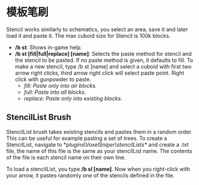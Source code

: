 # 模板笔刷

Stencil works similarly to schematics, you select an area, save it and later load it and paste it. The max cuboid size for Stencil is 100k  blocks.

* **/b st**: Shows in-game help.
* **/b st [fill|full|replace] [name]**: Selects the paste method for stencil and the stencil to be pasted. If no paste method is given, it defaults to fill. To make a new stencil, type /b st [name] and select a cuboid with first two arrow right clicks, third arrow right click will select paste point. Right click with gunpowder to paste.
    * *fill: Paste only into air blocks.*
    * *full: Paste into all blocks.*
    * *replace: Paste only into existing blocks.*

## StencilList Brush

StencilList brush takes existing stencils and pastes them in a random order. This can be useful for example pasting a set of trees. To create a StencilList, navigate to **plugins\VoxelSniper\stencilLists\** and create a .txt file, the name of this file is the same as your stencilList name. The contents of the file is each stencil name on their own line.

To load a stencilList, you type **/b sl [name]**. Now when you right-click with your arrow, it pastes randomly one of the stencils defined in the file.